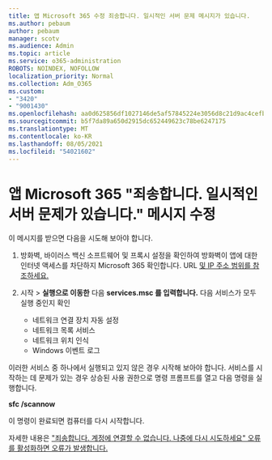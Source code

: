 ```yaml
---
title: 앱 Microsoft 365 수정 죄송합니다. 일시적인 서버 문제 메시지가 있습니다.
ms.author: pebaum
author: pebaum
manager: scotv
ms.audience: Admin
ms.topic: article
ms.service: o365-administration
ROBOTS: NOINDEX, NOFOLLOW
localization_priority: Normal
ms.collection: Adm_O365
ms.custom:
- "3420"
- "9001430"
ms.openlocfilehash: aa0d625856df1027146de5af57845224e3056d8c21d9ac4cefbd4a9c329f487c
ms.sourcegitcommit: b5f7da89a650d2915dc652449623c78be6247175
ms.translationtype: MT
ms.contentlocale: ko-KR
ms.lasthandoff: 08/05/2021
ms.locfileid: "54021602"
---
```

# <a name="fixing-the-microsoft-365-apps-sorry-we-are-having-temporary-server-issues-message"></a>앱 Microsoft 365 "죄송합니다. 일시적인 서버 문제가 있습니다." 메시지 수정

이 메시지를 받으면 다음을 시도해 보아야 합니다.

1. 방화벽, 바이러스 백신 소프트웨어 및 프록시 설정을 확인하여 방화벽이 앱에 대한 인터넷 액세스를 차단하지 Microsoft 365 확인합니다. URL [및 IP 주소 범위를 참조하세요.](https://docs.microsoft.com/office365/enterprise/urls-and-ip-address-ranges)

2. 시작   >  **실행으로 이동한** 다음 **services.msc 를 입력합니다.** 다음 서비스가 모두 실행 중인지 확인
    - 네트워크 연결 장치 자동 설정
    - 네트워크 목록 서비스
    - 네트워크 위치 인식
    - Windows 이벤트 로그

이러한 서비스 중 하나에서 실행되고 있지 않은 경우 시작해 보아야 합니다. 서비스를 시작하는 데 문제가 있는 경우 상승된 사용 권한으로 명령 프롬프트를 열고 다음 명령을 실행합니다.

**sfc /scannow**

이 명령이 완료되면 컴퓨터를 다시 시작합니다.

자세한 내용은 ["죄송합니다. 계정에 연결할 수 없습니다. 나중에 다시 시도하세요" 오류를 활성화하면 오류가 발생합니다.](https://docs.microsoft.com/office/troubleshoot/activation-installation/issue-when-activate-office-from-office-365)